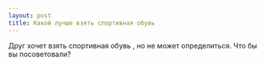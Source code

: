 ```yaml
---
layout: post 
title: Какой лучше взять спортивная обувь 
--- 
```

Друг хочет взять спортивная обувь , но не может определиться. Что бы вы посоветовали?